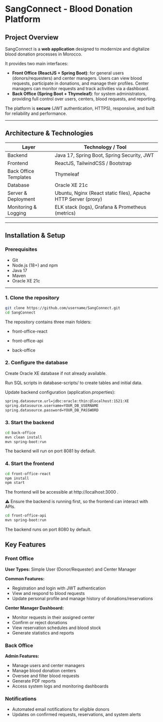 # SangConnect - Blood Donation Platform

## Project Overview
SangConnect is a **web application** designed to modernize and digitalize blood donation processes in Morocco.  

It provides two main interfaces:  
- **Front Office (ReactJS + Spring Boot)**: for general users (donors/requesters) and center managers. Users can view blood requests, participate in donations, and manage their profiles. Center managers can monitor requests and track activities via a dashboard.  
- **Back Office (Spring Boot + Thymeleaf)**: for system administrators, providing full control over users, centers, blood requests, and reporting.

The platform is **secure** (JWT authentication, HTTPS), responsive, and built for reliability and performance.

---

## Architecture & Technologies

| Layer                  | Technology / Tool                     |
|------------------------|--------------------------------------|
| Backend                | Java 17, Spring Boot, Spring Security, JWT |
| Frontend               | ReactJS, TailwindCSS / Bootstrap     |
| Back Office Templates  | Thymeleaf                             |
| Database               | Oracle XE 21c                         |
| Server & Deployment    | Ubuntu, Nginx (React static files), Apache HTTP Server (proxy) |
| Monitoring & Logging   | ELK stack (logs), Grafana & Prometheus (metrics) |

---

## Installation & Setup

### Prerequisites
- Git  
- Node.js (18+) and npm  
- Java 17  
- Maven  
- Oracle XE 21c  

---

### 1. Clone the repository
```bash
git clone https://github.com/username/SangConnect.git
cd SangConnect
```
The repository contains three main folders:

- front-office-react

- front-office-api

-  back-office

### 2. Configure the database

Create Oracle XE database if not already available.

Run SQL scripts in database-scripts/ to create tables and initial data.

Update backend configuration (application.properties):
``` bash
spring.datasource.url=jdbc:oracle:thin:@localhost:1521:XE
spring.datasource.username=YOUR_DB_USERNAME
spring.datasource.password=YOUR_DB_PASSWORD
```

### 3. Start the backend
``` bash
cd back-office
mvn clean install
mvn spring-boot:run
```
The backend will run on port 8081 by default.

### 4. Start the frontend
``` bash
cd front-office-react
npm install
npm start
```
The frontend will be accessible at http://localhost:3000
.

⚠ Ensure the backend is running first, so the frontend can interact with APIs.
``` bash
cd front-office-api
mvn spring-boot:run
```
The backend runs on port 8080 by default.
## Key Features

### Front Office

**User Types:** Simple User (Donor/Requester) and Center Manager

**Common Features:**
- Registration and login with JWT authentication
- View and respond to blood requests
- Update personal profile and manage history of donations/reservations

**Center Manager Dashboard:**
- Monitor requests in their assigned center
- Confirm or reject donations
- View reservation schedules and blood stock
- Generate statistics and reports

### Back Office

**Admin Features:**
- Manage users and center managers
- Manage blood donation centers
- Oversee and filter blood requests
- Generate PDF reports
- Access system logs and monitoring dashboards

### Notifications
- Automated email notifications for eligible donors
- Updates on confirmed requests, reservations, and system alerts




